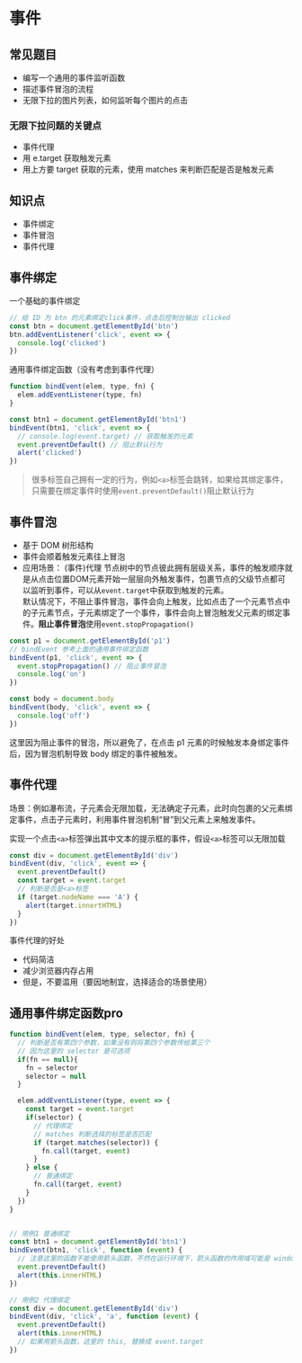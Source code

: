 # 事件
## 常见题目
- 编写一个通用的事件监听函数
- 描述事件冒泡的流程
- 无限下拉的图片列表，如何监听每个图片的点击  
### 无限下拉问题的关键点
- 事件代理
- 用 e.target 获取触发元素
- 用上方要 target 获取的元素，使用 matches 来判断匹配是否是触发元素

## 知识点
- 事件绑定
- 事件冒泡
- 事件代理

## 事件绑定
一个基础的事件绑定
```javascript
// 给 ID 为 btn 的元素绑定click事件，点击后控制台输出 clicked
const btn = document.getElementById('btn')
btn.addEventListener('click', event => {
  console.log('clicked')
})
```
通用事件绑定函数（没有考虑到事件代理）
```javascript
function bindEvent(elem, type, fn) {
  elem.addEventListener(type, fn)
}

const btn1 = document.getElementById('btn1')
bindEvent(btn1, 'click', event => {
  // console.log(event.target) // 获取触发的元素
  event.preventDefault() // 阻止默认行为
  alert('clicked')
})
```
> 很多标签自己拥有一定的行为，例如`<a>`标签会跳转，如果给其绑定事件，只需要在绑定事件时使用`event.preventDefault()`阻止默认行为

## 事件冒泡
- 基于 DOM 树形结构
- 事件会顺着触发元素往上冒泡
- 应用场景： (事件)代理
节点树中的节点彼此拥有层级关系，事件的触发顺序就是从点击位置DOM元素开始一层层向外触发事件，包裹节点的父级节点都可以监听到事件，可以从`event.target`中获取到触发的元素。  
默认情况下，不阻止事件冒泡，事件会向上触发，比如点击了一个元素节点中的子元素节点，子元素绑定了一个事件，事件会向上冒泡触发父元素的绑定事件。**阻止事件冒泡**使用`event.stopPropagation()`
```javascript
const p1 = document.getElementById('p1')
// bindEvent 参考上面的通用事件绑定函数
bindEvent(p1, 'click', event => {
  event.stopPropagation() // 阻止事件冒泡
  console.log('on')
})

const body = document.body
bindEvent(body, 'click', event => {
  console.log('off')
})
```
这里因为阻止事件的冒泡，所以避免了，在点击 p1 元素的时候触发本身绑定事件后，因为冒泡机制导致 body 绑定的事件被触发。


## 事件代理
场景：例如瀑布流，子元素会无限加载，无法确定子元素，此时向包裹的父元素绑定事件，点击子元素时，利用事件冒泡机制“冒”到父元素上来触发事件。  

实现一个点击`<a>`标签弹出其中文本的提示框的事件，假设`<a>`标签可以无限加载
```javascript
const div = document.getElementById('div')
bindEvent(div, 'click', event => {
  event.preventDefault()
  const target = event.target
  // 判断是否是<a>标签
  if (target.nodeName === 'A') {
    alert(target.innertHTML)
  }
})
```  
事件代理的好处
- 代码简洁
- 减少浏览器内存占用
- 但是，不要滥用（要因地制宜，选择适合的场景使用）

## 通用事件绑定函数pro
```javascript
function bindEvent(elem, type, selector, fn) {
  // 判断是否有第四个参数，如果没有则将第四个参数传给第三个
  // 因为这里的 selector 是可选项
  if(fn == null){
    fn = selector
    selector = null
  }

  elem.addEventListener(type, event => {
    const target = event.target
    if(selector) {
      // 代理绑定
      // matches 判断选择的标签是否匹配
      if (target.matches(selector)) {
        fn.call(target, event)
      }
    } else {
      // 普通绑定
      fn.call(target, event)
    }
  })
}


// 用例1 普通绑定
const btn1 = document.getElementById('btn1')
bindEvent(btn1, 'click', function (event) {
  // 注意这里的函数不能使用箭头函数，不然在运行环境下，箭头函数的作用域可能是 window
  event.preventDefault()
  alert(this.innerHTML)
})

// 用例2 代理绑定
const div = document.getElementById('div')
bindEvent(div, 'click', 'a', function (event) {
  event.preventDefault()
  alert(this.innerHTML)
  // 如果用箭头函数，这里的 this, 替换成 event.target
})
```